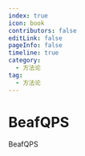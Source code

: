 ```yaml
---
index: true
icon: book
contributors: false
editLink: false
pageInfo: false
timeline: true
category:
  - 方法论
tag:
  - 方法论
---
```


# BeafQPS


BeafQPS
